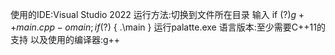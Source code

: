 使用的IDE:Visual Studio 2022
运行方法:切换到文件所在目录 输入 if ($?) { g++ main.cpp -o main } ; if ($?) { .\main }
运行palatte.exe
语言版本:至少需要C++11的支持
以及使用的编译器:g++